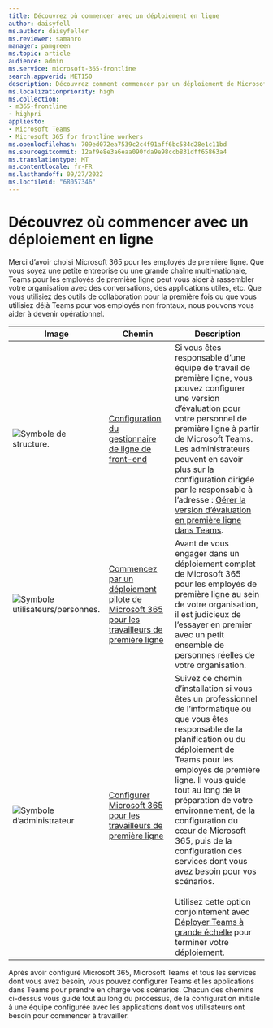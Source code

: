 ```yaml
---
title: Découvrez où commencer avec un déploiement en ligne
author: daisyfell
ms.author: daisyfeller
ms.reviewer: samanro
manager: pamgreen
ms.topic: article
audience: admin
ms.service: microsoft-365-frontline
search.appverid: MET150
description: Découvrez comment commencer par un déploiement de Microsoft 365 pour les employés de première ligne de votre organisation.
ms.localizationpriority: high
ms.collection:
- m365-frontline
- highpri
appliesto:
- Microsoft Teams
- Microsoft 365 for frontline workers
ms.openlocfilehash: 709ed072ea7539c2c4f91aff6bc584d28e1c11bd
ms.sourcegitcommit: 12af9e8e3a6eaa090fda9e98ccb831dff65863a4
ms.translationtype: MT
ms.contentlocale: fr-FR
ms.lasthandoff: 09/27/2022
ms.locfileid: "68057346"
---
```

# <a name="learn-where-to-start-with-a-frontline-deployment"></a>Découvrez où commencer avec un déploiement en ligne

Merci d’avoir choisi Microsoft 365 pour les employés de première ligne. Que vous soyez une petite entreprise ou une grande chaîne multi-nationale, Teams pour les employés de première ligne peut vous aider à rassembler votre organisation avec des conversations, des applications utiles, etc. Que vous utilisiez des outils de collaboration pour la première fois ou que vous utilisiez déjà Teams pour vos employés non frontaux, nous pouvons vous aider à devenir opérationnel.

| Image |Chemin   |Description   |
|----------|----------|-----------|
| ![Symbole de structure.](/office/media/icons/administrator.png)|[Configuration du gestionnaire de ligne de front-end](get-up-and-running.md)|Si vous êtes responsable d’une équipe de travail de première ligne, vous pouvez configurer une version d’évaluation pour votre personnel de première ligne à partir de Microsoft Teams. Les administrateurs peuvent en savoir plus sur la configuration dirigée par le responsable à l’adresse : [Gérer la version d’évaluation en première ligne dans Teams](flw-trial.md). |
| ![Symbole utilisateurs/personnes.](/office/media/icons/users-people.png)|[Commencez par un déploiement pilote de Microsoft 365 pour les travailleurs de première ligne](flw-pilot.md)|Avant de vous engager dans un déploiement complet de Microsoft 365 pour les employés de première ligne au sein de votre organisation, il est judicieux de l’essayer en premier avec un petit ensemble de personnes réelles de votre organisation. |
| ![Symbole d’administrateur](/office/media/icons/administrator.png)|[Configurer Microsoft 365 pour les travailleurs de première ligne](flw-setup-microsoft-365.md)|Suivez ce chemin d’installation si vous êtes un professionnel de l’informatique ou que vous êtes responsable de la planification ou du déploiement de Teams pour les employés de première ligne. Il vous guide tout au long de la préparation de votre environnement, de la configuration du cœur de Microsoft 365, puis de la configuration des services dont vous avez besoin pour vos scénarios. <br><br>Utilisez cette option conjointement avec [Déployer Teams à grande échelle](deploy-teams-at-scale.md) pour terminer votre déploiement. |

Après avoir configuré Microsoft 365, Microsoft Teams et tous les services dont vous avez besoin, vous pouvez configurer Teams et les applications dans Teams pour prendre en charge vos scénarios. Chacun des chemins ci-dessus vous guide tout au long du processus, de la configuration initiale à une équipe configurée avec les applications dont vos utilisateurs ont besoin pour commencer à travailler.
